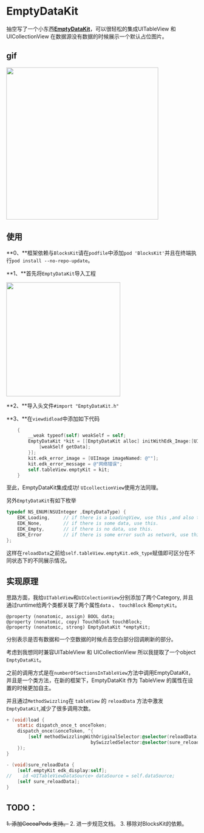 # EmptyDataKit

抽空写了一个小东西[**EmptyDataKit**](https://github.com/ProgramerSunny/EmptyDataKit)，可以很轻松的集成UITableView 和 UICollectionView 在数据源没有数据的时候展示一个默认占位图片。

<!--more-->

## gif

<img src="http://ocg4av0wv.bkt.clouddn.com/ProgramerSunnyDemo.gif" width= "400" />

## 使用
**0、**框架依赖与`BlocksKit`请在`podfile`中添加`pod 'BlocksKit'`并且在终端执行`pod install --no-repo-update`。

**1、**首先将`EmptyDataKit`导入工程

<img src="http://ocg4av0wv.bkt.clouddn.com/D8321BD1-550B-4A72-825A-6BD8EB3D332B.png" width="300" />

**2、**导入头文件`#import "EmptyDataKit.h"`

**3、**在`viewdidload`中添加如下代码

```objective-c
    {
        __weak typeof(self) weakSelf = self;
        EmptyDataKit *kit = [[EmptyDataKit alloc] initWithEdk_Image:[UIImage imageNamed:@"common_pic_loadFail"] edk_Message:@"aaa" edk_reloadHandler:^{
            [weakSelf getData];
        }];
        kit.edk_error_image = [UIImage imageNamed: @""];
        kit.edk_error_message = @"网络错误";
        self.tableView.emptyKit = kit;
    }
```
至此，EmptyDataKit集成成功!   `UIcollectionView`使用方法同理。

另外`EmptyDataKit`有如下枚举

```objective-c
typedef NS_ENUM(NSUInteger ,EmptyDataType) {
    EDK_Loading,     // if there is a LoadingView, use this ,and also this is a default status.
    EDK_None,        // if there is some data, use this.
    EDK_Empty,       // if there is no data, use this.
    EDK_Error        // if there is some error such as network, use this.
};
```

这样在`reloadData`之前给`self.tableView.emptyKit.edk_type`赋值即可区分在不同状态下的不同展示情况。

## 实现原理

思路方面，我给`UITableView`和`UIColectionView`分别添加了两个Category, 并且通过runtime给两个类都关联了两个属性`data` 、 `touchBlock` 和`emptyKit`。

```
@property (nonatomic, assign) BOOL data;
@property (nonatomic, copy) TouchBlock touchBlock;
@property (nonatomic, strong) EmptyDataKit *emptyKit;
```
分别表示是否有数据和一个空数据的时候点击空白部分回调刷新的部分。

考虑到我想同时兼容UITableView 和 UICollectionView 所以我提取了一个object `EmptyDataKit`。

之前的调用方式是在`numberOfSectionsInTableView`方法中调用EmptyDataKit，并且是一个类方法，在新的框架下，EmptyDataKit 作为 TableView 的属性在设置的时候更加自主。

并且通过`MethodSwizzling`在 `tableView` 的 `reloadData` 方法中激发 `EmptyDataKit`,减少了很多调用次数。

```objective-c
+ (void)load {
    static dispatch_once_t onceToken;
    dispatch_once(&onceToken, ^{
        [self methodSwizzlingWithOriginalSelector:@selector(reloadData)
                               bySwizzledSelector:@selector(sure_reloadData)];
    });
}

- (void)sure_reloadData {
    [self.emptyKit edk_display:self];
//    id <UITableViewDataSource> dataSource = self.dataSource;
    [self sure_reloadData];
}
```

## TODO：

~~1. 添加CocoaPods 支持。~~
2. 进一步规范文档。
3. 移除对BlocksKit的依赖。

